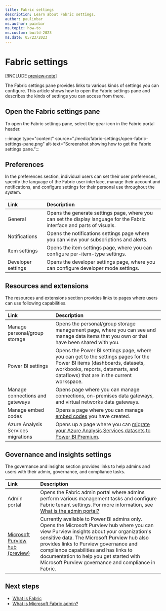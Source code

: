 ```yaml
---
title: Fabric settings
description: Learn about Fabric settings.
author: paulinbar
ms.author: painbar
ms.topic: how-to
ms.custom: build-2023
ms.date: 05/23/2023
---
```


# Fabric settings

[!INCLUDE [preview-note](../includes/preview-note.md)]

The Fabric settings pane provides links to various kinds of settings you can configure. This article shows how to open the Fabric settings pane and describes the kinds of settings you can access from there.

## Open the Fabric settings pane

To open the Fabric settings pane, select the gear icon in the Fabric portal header.

:::image type="content" source="./media/fabric-settings/open-fabric-settings-pane.png" alt-text="Screenshot showing how to get the Fabric settings pane.":::

## Preferences

In the preferences section, individual users can set their user preferences, specify the language of the Fabric user interface, manage their account and notifications, and configure settings for their personal use throughout the system.

| Link| Description|
|:-----------|:--------------|
| General| Opens the generate settings page, where you can set the display language for the Fabric interface and parts of visuals.|
| Notifications| Opens the notifications settings page where you can view your subscriptions and alerts. |
| Item settings| Opens the item settings page, where you can configure per-item-type settings.|
| Developer settings|Opens the developer settings page, where you can configure developer mode settings.|


## Resources and extensions

The resources and extensions section provides links to pages where users can use following capabilities.

| Link| Description|
|:-----------|:--------------|
|Manage personal/group storage|Opens the personal/group storage management page, where you can see and manage data items that you own or that have been shared with you. |
|Power BI settings| Opens the Power BI settings page, where you can get to the settings pages for the Power BI items (dashboards, datasets, workbooks, reports, datamarts, and dataflows) that are in the current workspace. |
|Manage connections and gateways| Opens page where you can manage connections, on-premises data gateways, and virtual networks data gateways. |
|Manage embed codes| Opens a page where you can manage [embed codes](/power-bi/collaborate-share/service-publish-to-web) you have created. |
|Azure Analysis Services migrations| Opens up a page where you can [migrate your Azure Analysis Services datasets to Power BI Premium](/power-bi/enterprise/aas-pbi-migration-overview).  |

## Governance and insights settings

The governance and insights section provides links to help admins and users with their admin, governance, and compliance tasks.

| Link| Description|
|:-----------|:--------------|
|Admin portal | Opens the Fabric admin portal where admins perform various management tasks and configure Fabric tenant settings. For more information, see [What is the admin portal?](../admin/admin-center.md)|
|[Microsoft Purview hub (preview)](../governance/use-microsoft-purview-hub.md)| Currently available to Power BI admins only. Opens the Microsoft Purview hub where you can view Purview insights about your organization's sensitive data. The Microsoft Purview hub also provides links to Purview governance and compliance capabilities and has links to documentation to help you get started with Microsoft Purview governance and compliance in Fabric. |

## Next steps

* [What is Fabric](../get-started/microsoft-fabric-overview.md)
* [What is Microsoft Fabric admin?](../admin/microsoft-fabric-admin.md)
